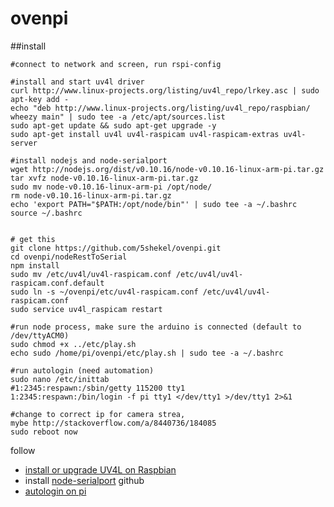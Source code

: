 # ovenpi

##install
```
#connect to network and screen, run rspi-config

#install and start uv4l driver
curl http://www.linux-projects.org/listing/uv4l_repo/lrkey.asc | sudo apt-key add -
echo "deb http://www.linux-projects.org/listing/uv4l_repo/raspbian/ wheezy main" | sudo tee -a /etc/apt/sources.list 
sudo apt-get update && sudo apt-get upgrade -y
sudo apt-get install uv4l uv4l-raspicam uv4l-raspicam-extras uv4l-server
 
#install nodejs and node-serialport
wget http://nodejs.org/dist/v0.10.16/node-v0.10.16-linux-arm-pi.tar.gz
tar xvfz node-v0.10.16-linux-arm-pi.tar.gz
sudo mv node-v0.10.16-linux-arm-pi /opt/node/
rm node-v0.10.16-linux-arm-pi.tar.gz
echo 'export PATH="$PATH:/opt/node/bin"' | sudo tee -a ~/.bashrc
source ~/.bashrc


# get this
git clone https://github.com/5shekel/ovenpi.git
cd ovenpi/nodeRestToSerial
npm install
sudo mv /etc/uv4l/uv4l-raspicam.conf /etc/uv4l/uv4l-raspicam.conf.default
sudo ln -s ~/ovenpi/etc/uv4l-raspicam.conf /etc/uv4l/uv4l-raspicam.conf
sudo service uv4l_raspicam restart

#run node process, make sure the arduino is connected (default to /dev/ttyACM0)
sudo chmod +x ../etc/play.sh
echo sudo /home/pi/ovenpi/etc/play.sh | sudo tee -a ~/.bashrc 

#run autologin (need automation)
sudo nano /etc/inittab
#1:2345:respawn:/sbin/getty 115200 tty1
1:2345:respawn:/bin/login -f pi tty1 </dev/tty1 >/dev/tty1 2>&1

#change to correct ip for camera strea,
mybe http://stackoverflow.com/a/8440736/184085
sudo reboot now
```

follow 
- [install or upgrade UV4L on Raspbian](http://www.linux-projects.org/modules/sections/index.php?op=viewarticle&artid=14)
- install [node-serialport](https://github.com/voodootikigod/node-serialport) github
- [autologin on pi](http://www.opentechguides.com/how-to/article/raspberry-pi/5/raspberry-pi-auto-start.html)
